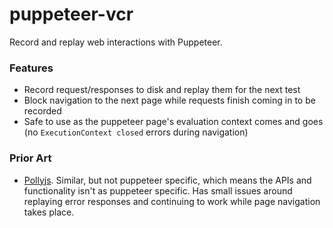 # puppeteer-vcr

Record and replay web interactions with Puppeteer.

### Features

- Record request/responses to disk and replay them for the next test
- Block navigation to the next page while requests finish coming in to be recorded
- Safe to use as the puppeteer page's evaluation context comes and goes (no `ExecutionContext closed` errors during navigation)

### Prior Art

- [Pollyjs](https://netflix.github.io/pollyjs/#/). Similar, but not puppeteer specific, which means the APIs and functionality isn't as puppeteer specific. Has small issues around replaying error responses and continuing to work while page navigation takes place.
